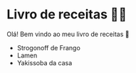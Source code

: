# Livro de receitas :man_cook:

Olá! Bem vindo ao meu livro de receitas :wave: 

- Strogonoff de Frango
- Lamen
- Yakissoba da casa


